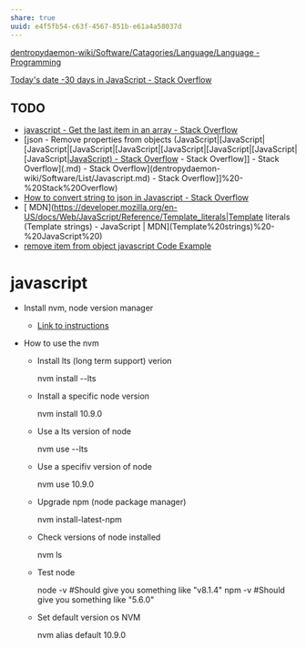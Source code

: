 ```yaml
---
share: true
uuid: e4f5fb54-c63f-4567-851b-e61a4a58037d
---
```

[dentropydaemon-wiki/Software/Catagories/Language/Language - Programming](/undefined)

[Today's date -30 days in JavaScript - Stack Overflow](https://stackoverflow.com/questions/38276672/todays-date-30-days-in-javascript)

## TODO

* [javascript - Get the last item in an array - Stack Overflow](https://stackoverflow.com/questions/3216013/get-the-last-item-in-an-array)
* [json - Remove properties from objects (JavaScript|[JavaScript|[JavaScript|[JavaScript|[JavaScript|[JavaScript|[JavaScript|[JavaScript|[JavaScript|[JavaScript) - Stack Overflow](/undefined) - Stack Overflow]] - Stack Overflow](.md) - Stack Overflow](dentropydaemon-wiki/Software/List/Javascript.md) - Stack Overflow]]%20-%20Stack%20Overflow)
* [How to convert string to json in Javascript - Stack Overflow](https://stackoverflow.com/questions/64145314/how-to-convert-string-to-json-in-javascript)
* [ MDN](https://developer.mozilla.org/en-US/docs/Web/JavaScript/Reference/Template_literals|Template literals (Template strings) - JavaScript | MDN](Template%20strings)%20-%20JavaScript%20)
* [remove item from object javascript Code Example](https://www.codegrepper.com/code-examples/javascript/remove+item+from+object+javascript)

# javascript

*   Install nvm, node version manager
    
    *   [Link to instructions](https://github.com/creationix/nvm)
*   How to use the nvm
    
    *   Install lts (long term support) verion
    
        nvm install --lts
        
    
    *   Install a specific node version
    
        nvm install 10.9.0
        
    
    *   Use a lts version of node
    
        nvm use --lts
        
    
    *   Use a specifiv version of node
    
        nvm use 10.9.0
        
    
    *   Upgrade npm (node package manager)
    
        nvm install-latest-npm
        
    
    *   Check versions of node installed
    
        nvm ls
        
    
    *   Test node
    
        node -v
        #Should give you something like "v8.1.4"
        npm -v
        #Should give you something like "5.6.0"
        
    
    *   Set default version os NVM
    
        nvm alias default 10.9.0
